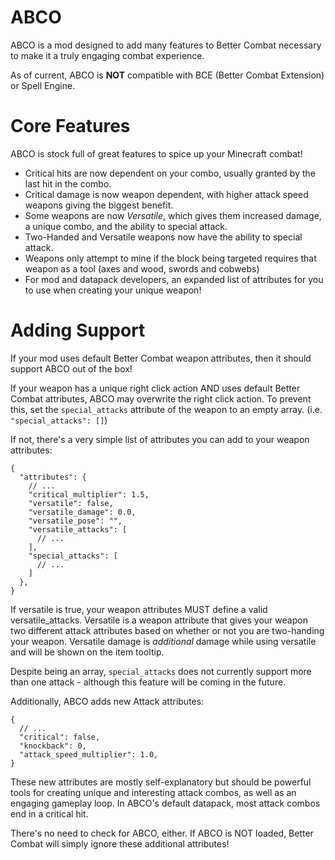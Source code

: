 # ABCO
ABCO is a mod designed to add many features to Better Combat necessary to make it a truly engaging combat experience.

As of current, ABCO is **NOT** compatible with BCE (Better Combat Extension) or Spell Engine.

# Core Features
ABCO is stock full of great features to spice up your Minecraft combat!
- Critical hits are now dependent on your combo, usually granted by the last hit in the combo.
- Critical damage is now weapon dependent, with higher attack speed weapons giving the biggest benefit.
- Some weapons are now _Versatile_, which gives them increased damage, a unique combo, and the ability to special attack.
- Two-Handed and Versatile weapons now have the ability to special attack.
- Weapons only attempt to mine if the block being targeted requires that weapon as a tool (axes and wood, swords and cobwebs)
- For mod and datapack developers, an expanded list of attributes for you to use when creating your unique weapon!

# Adding Support
If your mod uses default Better Combat weapon attributes, then it should support ABCO out of the box!

If your weapon has a unique right click action AND uses default Better Combat attributes, ABCO may overwrite the right click action. To prevent this, set the `special_attacks` attribute of the weapon to an empty array. (i.e. `"special_attacks": []`)

If not, there's a very simple list of attributes you can add to your weapon attributes:
```JSON5
{
  "attributes": {
    // ...
    "critical_multiplier": 1.5,
    "versatile": false,
    "versatile_damage": 0.0,
    "versatile_pose": "",
    "versatile_attacks": [
      // ...
    ],
    "special_attacks": [
      // ...
    ]
  },
}
```
If versatile is true, your weapon attributes MUST define a valid versatile_attacks. Versatile is a weapon attribute that gives your weapon two different attack attributes based on whether or not you are two-handing your weapon. Versatile damage is _additional_ damage while using versatile and will be shown on the item tooltip.

Despite being an array, `special_attacks` does not currently support more than one attack - although this feature will be coming in the future.

Additionally, ABCO adds new Attack attributes:
```JSON5
{
  // ...
  "critical": false,
  "knockback": 0,
  "attack_speed_multiplier": 1.0,
}
```
These new attributes are mostly self-explanatory but should be powerful tools for creating unique and interesting attack combos, as well as an engaging gameplay loop. In ABCO's default datapack, most attack combos end in a critical hit.

There's no need to check for ABCO, either. If ABCO is NOT loaded, Better Combat will simply ignore these additional attributes!